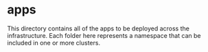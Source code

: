 # apps

This directory contains all of the apps to be deployed across the infrastructure.
Each folder here represents a namespace that can be included in one or more clusters.
